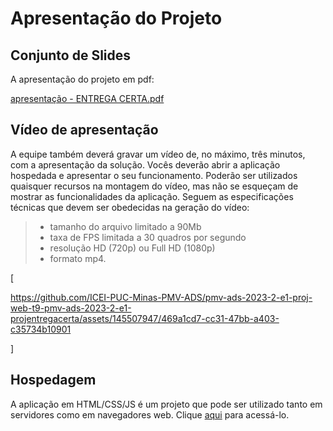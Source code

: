 # Apresentação do Projeto

## Conjunto de Slides

A apresentação do projeto em pdf:


[apresentação - ENTREGA CERTA.pdf](https://github.com/ICEI-PUC-Minas-PMV-ADS/pmv-ads-2023-2-e1-proj-web-t9-pmv-ads-2023-2-e1-projentregacerta/blob/main/documentos/Entrega-certa-Desenvolvimento-de-uma-aplicacao-web-para-delivery-e-motoboys%20(2)%20(1)%20(1).pdf)



## Vídeo de apresentação

A equipe também deverá gravar um vídeo de, no máximo, três minutos, com a apresentação da solução. Vocês deverão abrir a aplicação hospedada e apresentar o seu funcionamento.  Poderão ser utilizados quaisquer recursos na montagem do vídeo, mas não se esqueçam de mostrar as funcionalidades da aplicação. Seguem as especificações técnicas que devem ser obedecidas na geração do vídeo:

> - tamanho do arquivo limitado a 90Mb
> - taxa de FPS limitada a 30 quadros por segundo
> - resolução HD (720p) ou Full HD (1080p)
> - formato mp4.

[

https://github.com/ICEI-PUC-Minas-PMV-ADS/pmv-ads-2023-2-e1-proj-web-t9-pmv-ads-2023-2-e1-projentregacerta/assets/145507947/469a1cd7-cc31-47bb-a403-c35734b10901

]

## Hospedagem

A aplicação em HTML/CSS/JS é um projeto que pode ser utilizado tanto em servidores como em navegadores web. Clique <a href="https://6563721a19313908b0a745db--silver-belekoy-55d34e.netlify.app/"> aqui</a> para acessá-lo.

